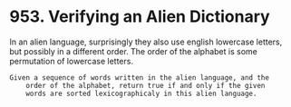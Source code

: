 # 953. Verifying an Alien Dictionary

In an alien language, surprisingly they also use english lowercase letters, but possibly in
        a different order. The order of the alphabet is some
        permutation of lowercase letters.

    Given a sequence of words written in the alien language, and the
        order of the alphabet, return true if and only if the given
        words are sorted lexicographicaly in this alien language.